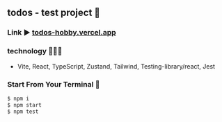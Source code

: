 ## todos - test project 📒

### Link ▶︎ <a target="_blank" href="https://todos-hobby.vercel.app">todos-hobby.vercel.app</a>

### technology 👨🏻‍💻
- Vite, React, TypeScript, Zustand, Tailwind, Testing-library/react, Jest


### Start From Your Terminal 🏁

```bash
$ npm i
$ npm start
$ npm test
```
